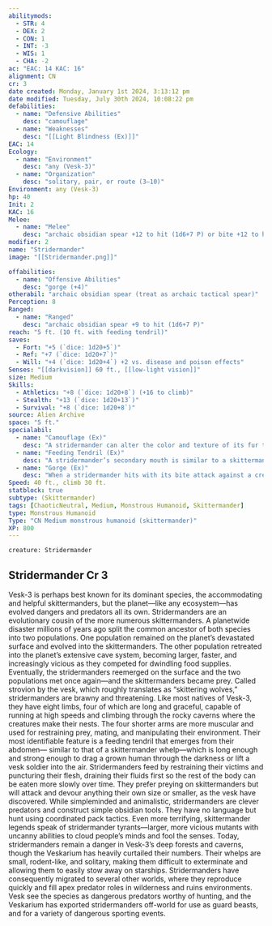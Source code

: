 ```yaml
---
abilitymods:
  - STR: 4
  - DEX: 2
  - CON: 1
  - INT: -3
  - WIS: 1
  - CHA: -2 
ac: "EAC: 14 KAC: 16" 
alignment: CN
cr: 3
date created: Monday, January 1st 2024, 3:13:12 pm
date modified: Tuesday, July 30th 2024, 10:08:22 pm
defabilities:
  - name: "Defensive Abilities"
    desc: "camouflage"
  - name: "Weaknesses"
    desc: "[[Light Blindness (Ex)]]"
EAC: 14
Ecology:
  - name: "Environment"
    desc: "any (Vesk-3)"
  - name: "Organization"
    desc: "solitary, pair, or route (3–10)"
Environment: any (Vesk-3)
hp: 40
Init: 2
KAC: 16
Melee:
  - name: "Melee"
    desc: "archaic obsidian spear +12 to hit (1d6+7 P) or bite +12 to hit (1d6+7 P) or feeding tendril +12 to hit (1d3+7 P)"
modifier: 2
name: "Stridermander"
image: "[[Stridermander.png]]"

offabilities:
  - name: "Offensive Abilities"
    desc: "gorge (+4)"
otherabil: "archaic obsidian spear (treat as archaic tactical spear)"
Perception: 8
Ranged:
  - name: "Ranged"
    desc: "archaic obsidian spear +9 to hit (1d6+7 P)"
reach: "5 ft. (10 ft. with feeding tendril)"
saves:
  - Fort: "+5 (`dice: 1d20+5`)"
  - Ref: "+7 (`dice: 1d20+7`)"
  - Will: "+4 (`dice: 1d20+4`) +2 vs. disease and poison effects"
Senses: "[[darkvision]] 60 ft., [[low-light vision]]"
size: Medium
Skills:
  - Athletics: "+8 (`dice: 1d20+8`) (+16 to climb)"
  - Stealth: "+13 (`dice: 1d20+13`)"
  - Survival: "+8 (`dice: 1d20+8`)" 
source: Alien Archive 
space: "5 ft."
specialabil:
  - name: "Camouflage (Ex)"
    desc: "A stridermander can alter the color and texture of its fur to blend into its environment. Whenever a stridermander remains motionless for 1 round, it gains a +10 bonus to Stealth checks (this bonus doesn’t stack with the invisibility spell or similar effects). If the stridermander moves more than 10 feet or takes a hostile action (such as attacking or casting a spell), it loses this bonus until it once again spends 1 round remaining still."
  - name: "Feeding Tendril (Ex)"
    desc: "A stridermander’s secondary mouth is similar to a skittermander whelp’s, but it has a more powerful and developed feeding tendril. As a standard action, a stridermander can strike at a creature its size or smaller up to 10 feet away with this tendril. In addition to dealing damage, if the stridermander hits the target’s KAC: + 4, it grapples the target and pulls the target adjacent to the stridermander; this movement doesn’t provoke attacks of opportunity. The stridermander doesn’t need to have a limb free to perform or maintain this grapple, but it can only grapple one target at a time. The stridermander can maintain this grapple with the same attack as a move action on subsequent rounds."
  - name: "Gorge (Ex)"
    desc: "When a stridermander hits with its bite attack against a creature it has grappled with its feeding tendril, it deals additional damage equal to its Strength modifier."
Speed: 40 ft., climb 30 ft. 
statblock: true
subtype: (Skittermander)
tags: [ChaoticNeutral, Medium, Monstrous Humanoid, Skittermander]
type: Monstrous Humanoid
Type: "CN Medium monstrous humanoid (skittermander)"
XP: 800 
---
```


```statblock
creature: Stridermander
```

## Stridermander Cr 3

Vesk-3 is perhaps best known for its dominant species, the accommodating and helpful skittermanders, but the planet—like any ecosystem—has evolved dangers and predators all its own.
Stridermanders are an evolutionary cousin of the more numerous skittermanders. A planetwide disaster millions of years ago split the common ancestor of both species into two populations. One population remained on the planet’s devastated surface and evolved into the skittermanders. The other population retreated into the planet’s extensive cave system, becoming larger, faster, and increasingly vicious as they competed for dwindling food supplies. Eventually, the stridermanders reemerged on the surface and the two populations met once again—and the skittermanders became prey.
Called strovion by the vesk, which roughly translates as “skittering wolves,” stridermanders are brawny and threatening. Like most natives of Vesk-3, they have eight limbs, four of which are long and graceful, capable of running at high speeds and climbing through the rocky caverns where the creatures make their nests. The four shorter arms are more muscular and used for restraining prey, mating, and manipulating their environment. Their most identifiable feature is a feeding tendril that emerges from their abdomen— similar to that of a skittermander whelp—which is long enough and strong enough to drag a grown human through the darkness or lift a vesk soldier into the air.
Stridermanders feed by restraining their victims and puncturing their flesh, draining their fluids first so the rest of the body can be eaten more slowly over time. They prefer preying on skittermanders but will attack and devour anything their own size or smaller, as the vesk have discovered.
While simpleminded and animalistic, stridermanders are clever predators and construct simple obsidian tools. They have no language but hunt using coordinated pack tactics. Even more terrifying, skittermander legends speak of stridermander tyrants—larger, more vicious mutants with uncanny abilities to cloud people’s minds and fool the senses.
Today, stridermanders remain a danger in Vesk-3’s deep forests and caverns, though the Veskarium has heavily curtailed their numbers. Their whelps are small, rodent-like, and solitary, making them difficult to exterminate and allowing them to easily stow away on starships. Stridermanders have consequently migrated to several other worlds, where they reproduce quickly and fill apex predator roles in wilderness and ruins environments. Vesk see the species as dangerous predators worthy of hunting, and the Veskarium has exported stridermanders off-world for use as guard beasts, and for a variety of dangerous sporting events.
